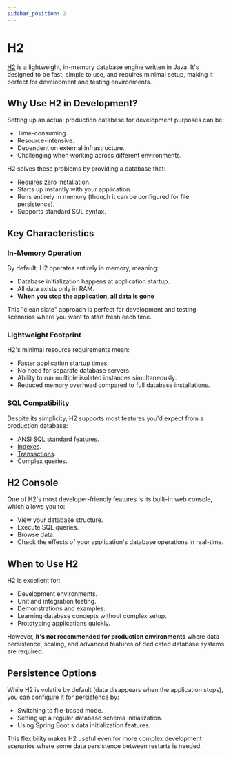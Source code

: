 ```yaml
---
sidebar_position: 2
---
```


# H2

[H2](https://h2database.com/html/main.html) is a lightweight, in-memory database engine written in Java. It's designed to be fast, simple to use, and requires minimal setup, making it perfect for development and testing environments.

## Why Use H2 in Development?

Setting up an actual production database for development purposes can be:
- Time-consuming.
- Resource-intensive.
- Dependent on external infrastructure.
- Challenging when working across different environments.

H2 solves these problems by providing a database that:
- Requires zero installation.
- Starts up instantly with your application.
- Runs entirely in memory (though it can be configured for file persistence).
- Supports standard SQL syntax.

## Key Characteristics

### In-Memory Operation

By default, H2 operates entirely in memory, meaning:
- Database initialization happens at application startup.
- All data exists only in RAM.
- **When you stop the application, all data is gone**

This "clean slate" approach is perfect for development and testing scenarios where you want to start fresh each time.

### Lightweight Footprint

H2's minimal resource requirements mean:
- Faster application startup times.
- No need for separate database servers.
- Ability to run multiple isolated instances simultaneously.
- Reduced memory overhead compared to full database installations.

### SQL Compatibility

Despite its simplicity, H2 supports most features you'd expect from a production database:
- [ANSI SQL standard](https://blog.ansi.org/sql-standard-iso-iec-9075-2023-ansi-x3-135/) features.
- [Indexes](https://learnsql.com/blog/what-is-an-index/).
- [Transactions](https://www.geeksforgeeks.org/transaction-in-dbms/).
- Complex queries.

## H2 Console

One of H2's most developer-friendly features is its built-in web console, which allows you to:
- View your database structure.
- Execute SQL queries.
- Browse data.
- Check the effects of your application's database operations in real-time.

## When to Use H2

H2 is excellent for:
- Development environments.
- Unit and integration testing.
- Demonstrations and examples.
- Learning database concepts without complex setup.
- Prototyping applications quickly.

However, **it's not recommended for production environments** where data persistence, scaling, and advanced features of dedicated database systems are required.

## Persistence Options

While H2 is volatile by default (data disappears when the application stops), you can configure it for persistence by:
- Switching to file-based mode.
- Setting up a regular database schema initialization.
- Using Spring Boot's data initialization features.

This flexibility makes H2 useful even for more complex development scenarios where some data persistence between restarts is needed.